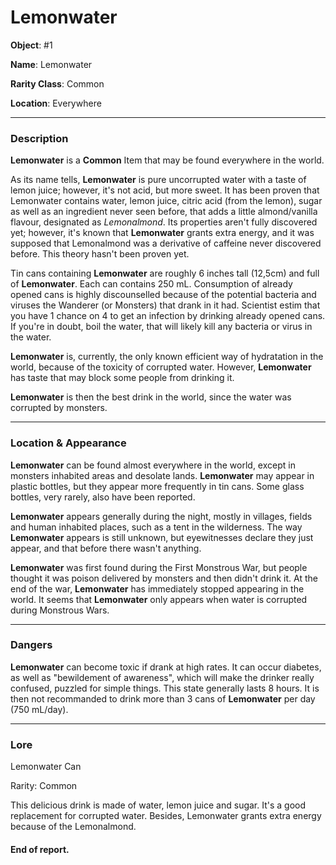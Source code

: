 # Lemonwater

**Object**: #1

**Name**: Lemonwater

**Rarity Class**: Common

**Location**: Everywhere

---

### Description

**Lemonwater** is a **Common** Item that may be found everywhere in the world.

As its name tells, **Lemonwater** is pure uncorrupted water with a taste of lemon juice; however, it's not
acid, but more sweet. It has been proven that Lemonwater contains water, lemon juice, citric acid (from the
lemon), sugar as well as an ingredient never seen before, that adds a little almond/vanilla flavour, designated
as *Lemonalmond*. Its properties aren't fully discovered yet; however, it's known that **Lemonwater** grants
extra energy, and it was supposed that Lemonalmond was a derivative of caffeine never discovered before. This
theory hasn't been proven yet.

Tin cans containing **Lemonwater** are roughly 6 inches tall (12,5cm) and full of **Lemonwater**. Each can contains
250 mL. Consumption of already opened cans is highly discounselled because of the potential bacteria and viruses the
Wanderer (or Monsters) that drank in it had. Scientist estim that you have 1 chance on 4 to get an infection by
drinking already opened cans. If you're in doubt, boil the water, that will likely kill any bacteria or virus in the
water.


**Lemonwater** is, currently, the only known efficient way of hydratation in the world, because
of the toxicity of corrupted water. However, **Lemonwater** has taste that may block some people from
drinking it.

**Lemonwater** is then the best drink in the world, since the water was corrupted by monsters.

---

### Location & Appearance

**Lemonwater** can be found almost everywhere in the world, except in monsters inhabited areas and desolate lands.
**Lemonwater** may appear in plastic bottles, but they appear more frequently in tin cans. Some glass bottles, very
rarely, also have been reported.

**Lemonwater** appears generally during the night, mostly in villages, fields and human inhabited places, such
as a tent in the wilderness. The way **Lemonwater** appears is still unknown, but eyewitnesses declare they just
appear, and that before there wasn't anything.

**Lemonwater** was first found during the First Monstrous War, but people thought it was poison delivered by
monsters and then didn't drink it. At the end of the war, **Lemonwater** has immediately stopped appearing in the
world. It seems that **Lemonwater** only appears when water is corrupted during Monstrous Wars.

---

### Dangers

**Lemonwater** can become toxic if drank at high rates. It can occur diabetes, as well as "bewildement of awareness", which will
make the drinker really confused, puzzled for simple things. This state generally lasts 8 hours. It is then not recommanded to
drink more than 3 cans of **Lemonwater** per day (750 mL/day).

---

### Lore

Lemonwater Can

Rarity: Common

This delicious drink is made of water, lemon juice and sugar. It's a good replacement for corrupted water.
Besides, Lemonwater grants extra energy because of the Lemonalmond.

#### End of report.
